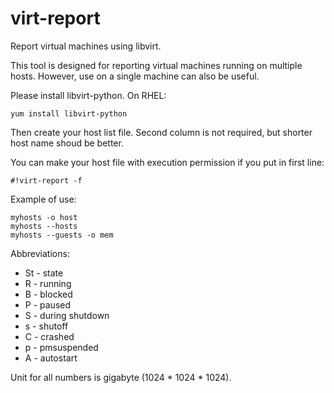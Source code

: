 # virt-report
Report virtual machines using libvirt.

This tool is designed for reporting virtual machines running on multiple hosts.
However, use on a single machine can also be useful.

Please install libvirt-python. On RHEL:

    yum install libvirt-python

Then create your host list file.
Second column is not required, but shorter host name shoud be better.

You can make your host file with execution permission if you put in first line:

    #!virt-report -f

Example of use:

    myhosts -o host
    myhosts --hosts
    myhosts --guests -o mem

Abbreviations:
- St - state
- R - running
- B - blocked
- P - paused
- S - during shutdown
- s - shutoff
- C - crashed
- p - pmsuspended
- A - autostart

Unit for all numbers is gigabyte (1024 * 1024 * 1024).
